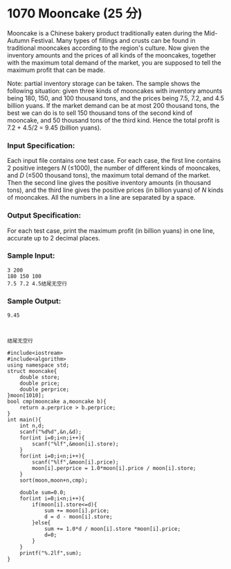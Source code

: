 # 1070 Mooncake (25 分)

Mooncake is a Chinese bakery product traditionally eaten during the Mid-Autumn Festival. Many types of fillings and crusts can be found in traditional mooncakes according to the region's culture. Now given the inventory amounts and the prices of all kinds of the mooncakes, together with the maximum total demand of the market, you are supposed to tell the maximum profit that can be made.

Note: partial inventory storage can be taken. The sample shows the following situation: given three kinds of mooncakes with inventory amounts being 180, 150, and 100 thousand tons, and the prices being 7.5, 7.2, and 4.5 billion yuans. If the market demand can be at most 200 thousand tons, the best we can do is to sell 150 thousand tons of the second kind of mooncake, and 50 thousand tons of the third kind. Hence the total profit is 7.2 + 4.5/2 = 9.45 (billion yuans).

### Input Specification:

Each input file contains one test case. For each case, the first line contains 2 positive integers *N* (≤1000), the number of different kinds of mooncakes, and *D* (≤500 thousand tons), the maximum total demand of the market. Then the second line gives the positive inventory amounts (in thousand tons), and the third line gives the positive prices (in billion yuans) of *N* kinds of mooncakes. All the numbers in a line are separated by a space.

### Output Specification:

For each test case, print the maximum profit (in billion yuans) in one line, accurate up to 2 decimal places.

### Sample Input:

```in
3 200
180 150 100
7.5 7.2 4.5结尾无空行
```

### Sample Output:

```out
9.45



结尾无空行
```

```
#include<iostream>
#include<algorithm>
using namespace std;
struct mooncake{
    double store;
    double price;
    double perprice;
}moon[1010];
bool cmp(mooncake a,mooncake b){
    return a.perprice > b.perprice;
}
int main(){
    int n,d;
    scanf("%d%d",&n,&d);
    for(int i=0;i<n;i++){
        scanf("%lf",&moon[i].store);
    }
    for(int i=0;i<n;i++){
        scanf("%lf",&moon[i].price);
        moon[i].perprice = 1.0*moon[i].price / moon[i].store;
    }
    sort(moon,moon+n,cmp);
    
    double sum=0.0;
    for(int i=0;i<n;i++){
        if(moon[i].store<=d){
            sum += moon[i].price;
            d = d - moon[i].store;
        }else{
            sum += 1.0*d / moon[i].store *moon[i].price;
            d=0;
        }
    }
    printf("%.2lf",sum);
}
```


